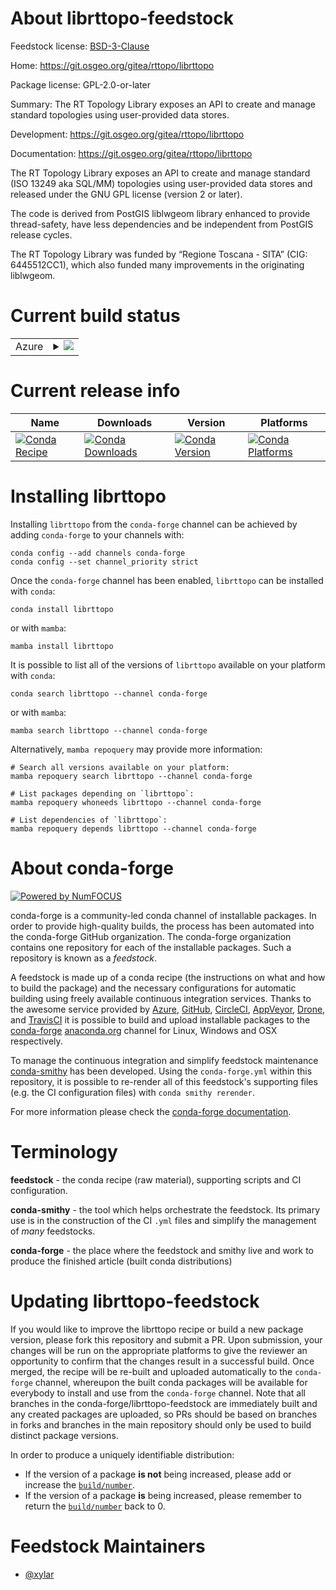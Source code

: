 About librttopo-feedstock
=========================


Feedstock license: [BSD-3-Clause](https://github.com/conda-forge/librttopo-feedstock/blob/main/LICENSE.txt)

Home: https://git.osgeo.org/gitea/rttopo/librttopo

Package license: GPL-2.0-or-later

Summary: The RT Topology Library exposes an API to create and manage standard
topologies using user-provided data stores.


Development: https://git.osgeo.org/gitea/rttopo/librttopo

Documentation: https://git.osgeo.org/gitea/rttopo/librttopo

The RT Topology Library exposes an API to create and manage standard (ISO
13249 aka SQL/MM) topologies using user-provided data stores and released
under the GNU GPL license (version 2 or later).

The code is derived from PostGIS liblwgeom library enhanced to provide
thread-safety, have less dependencies and be independent from PostGIS
release cycles.

The RT Topology Library was funded by “Regione Toscana - SITA” (CIG:
6445512CC1), which also funded many improvements in the originating
liblwgeom.


Current build status
====================


<table>
    
  <tr>
    <td>Azure</td>
    <td>
      <details>
        <summary>
          <a href="https://dev.azure.com/conda-forge/feedstock-builds/_build/latest?definitionId=10902&branchName=main">
            <img src="https://dev.azure.com/conda-forge/feedstock-builds/_apis/build/status/librttopo-feedstock?branchName=main">
          </a>
        </summary>
        <table>
          <thead><tr><th>Variant</th><th>Status</th></tr></thead>
          <tbody><tr>
              <td>linux_64</td>
              <td>
                <a href="https://dev.azure.com/conda-forge/feedstock-builds/_build/latest?definitionId=10902&branchName=main">
                  <img src="https://dev.azure.com/conda-forge/feedstock-builds/_apis/build/status/librttopo-feedstock?branchName=main&jobName=linux&configuration=linux%20linux_64_" alt="variant">
                </a>
              </td>
            </tr><tr>
              <td>linux_aarch64</td>
              <td>
                <a href="https://dev.azure.com/conda-forge/feedstock-builds/_build/latest?definitionId=10902&branchName=main">
                  <img src="https://dev.azure.com/conda-forge/feedstock-builds/_apis/build/status/librttopo-feedstock?branchName=main&jobName=linux&configuration=linux%20linux_aarch64_" alt="variant">
                </a>
              </td>
            </tr><tr>
              <td>linux_ppc64le</td>
              <td>
                <a href="https://dev.azure.com/conda-forge/feedstock-builds/_build/latest?definitionId=10902&branchName=main">
                  <img src="https://dev.azure.com/conda-forge/feedstock-builds/_apis/build/status/librttopo-feedstock?branchName=main&jobName=linux&configuration=linux%20linux_ppc64le_" alt="variant">
                </a>
              </td>
            </tr><tr>
              <td>osx_64</td>
              <td>
                <a href="https://dev.azure.com/conda-forge/feedstock-builds/_build/latest?definitionId=10902&branchName=main">
                  <img src="https://dev.azure.com/conda-forge/feedstock-builds/_apis/build/status/librttopo-feedstock?branchName=main&jobName=osx&configuration=osx%20osx_64_" alt="variant">
                </a>
              </td>
            </tr><tr>
              <td>osx_arm64</td>
              <td>
                <a href="https://dev.azure.com/conda-forge/feedstock-builds/_build/latest?definitionId=10902&branchName=main">
                  <img src="https://dev.azure.com/conda-forge/feedstock-builds/_apis/build/status/librttopo-feedstock?branchName=main&jobName=osx&configuration=osx%20osx_arm64_" alt="variant">
                </a>
              </td>
            </tr><tr>
              <td>win_64</td>
              <td>
                <a href="https://dev.azure.com/conda-forge/feedstock-builds/_build/latest?definitionId=10902&branchName=main">
                  <img src="https://dev.azure.com/conda-forge/feedstock-builds/_apis/build/status/librttopo-feedstock?branchName=main&jobName=win&configuration=win%20win_64_" alt="variant">
                </a>
              </td>
            </tr>
          </tbody>
        </table>
      </details>
    </td>
  </tr>
</table>

Current release info
====================

| Name | Downloads | Version | Platforms |
| --- | --- | --- | --- |
| [![Conda Recipe](https://img.shields.io/badge/recipe-librttopo-green.svg)](https://anaconda.org/conda-forge/librttopo) | [![Conda Downloads](https://img.shields.io/conda/dn/conda-forge/librttopo.svg)](https://anaconda.org/conda-forge/librttopo) | [![Conda Version](https://img.shields.io/conda/vn/conda-forge/librttopo.svg)](https://anaconda.org/conda-forge/librttopo) | [![Conda Platforms](https://img.shields.io/conda/pn/conda-forge/librttopo.svg)](https://anaconda.org/conda-forge/librttopo) |

Installing librttopo
====================

Installing `librttopo` from the `conda-forge` channel can be achieved by adding `conda-forge` to your channels with:

```
conda config --add channels conda-forge
conda config --set channel_priority strict
```

Once the `conda-forge` channel has been enabled, `librttopo` can be installed with `conda`:

```
conda install librttopo
```

or with `mamba`:

```
mamba install librttopo
```

It is possible to list all of the versions of `librttopo` available on your platform with `conda`:

```
conda search librttopo --channel conda-forge
```

or with `mamba`:

```
mamba search librttopo --channel conda-forge
```

Alternatively, `mamba repoquery` may provide more information:

```
# Search all versions available on your platform:
mamba repoquery search librttopo --channel conda-forge

# List packages depending on `librttopo`:
mamba repoquery whoneeds librttopo --channel conda-forge

# List dependencies of `librttopo`:
mamba repoquery depends librttopo --channel conda-forge
```


About conda-forge
=================

[![Powered by
NumFOCUS](https://img.shields.io/badge/powered%20by-NumFOCUS-orange.svg?style=flat&colorA=E1523D&colorB=007D8A)](https://numfocus.org)

conda-forge is a community-led conda channel of installable packages.
In order to provide high-quality builds, the process has been automated into the
conda-forge GitHub organization. The conda-forge organization contains one repository
for each of the installable packages. Such a repository is known as a *feedstock*.

A feedstock is made up of a conda recipe (the instructions on what and how to build
the package) and the necessary configurations for automatic building using freely
available continuous integration services. Thanks to the awesome service provided by
[Azure](https://azure.microsoft.com/en-us/services/devops/), [GitHub](https://github.com/),
[CircleCI](https://circleci.com/), [AppVeyor](https://www.appveyor.com/),
[Drone](https://cloud.drone.io/welcome), and [TravisCI](https://travis-ci.com/)
it is possible to build and upload installable packages to the
[conda-forge](https://anaconda.org/conda-forge) [anaconda.org](https://anaconda.org/)
channel for Linux, Windows and OSX respectively.

To manage the continuous integration and simplify feedstock maintenance
[conda-smithy](https://github.com/conda-forge/conda-smithy) has been developed.
Using the ``conda-forge.yml`` within this repository, it is possible to re-render all of
this feedstock's supporting files (e.g. the CI configuration files) with ``conda smithy rerender``.

For more information please check the [conda-forge documentation](https://conda-forge.org/docs/).

Terminology
===========

**feedstock** - the conda recipe (raw material), supporting scripts and CI configuration.

**conda-smithy** - the tool which helps orchestrate the feedstock.
                   Its primary use is in the construction of the CI ``.yml`` files
                   and simplify the management of *many* feedstocks.

**conda-forge** - the place where the feedstock and smithy live and work to
                  produce the finished article (built conda distributions)


Updating librttopo-feedstock
============================

If you would like to improve the librttopo recipe or build a new
package version, please fork this repository and submit a PR. Upon submission,
your changes will be run on the appropriate platforms to give the reviewer an
opportunity to confirm that the changes result in a successful build. Once
merged, the recipe will be re-built and uploaded automatically to the
`conda-forge` channel, whereupon the built conda packages will be available for
everybody to install and use from the `conda-forge` channel.
Note that all branches in the conda-forge/librttopo-feedstock are
immediately built and any created packages are uploaded, so PRs should be based
on branches in forks and branches in the main repository should only be used to
build distinct package versions.

In order to produce a uniquely identifiable distribution:
 * If the version of a package **is not** being increased, please add or increase
   the [``build/number``](https://docs.conda.io/projects/conda-build/en/latest/resources/define-metadata.html#build-number-and-string).
 * If the version of a package **is** being increased, please remember to return
   the [``build/number``](https://docs.conda.io/projects/conda-build/en/latest/resources/define-metadata.html#build-number-and-string)
   back to 0.

Feedstock Maintainers
=====================

* [@xylar](https://github.com/xylar/)

